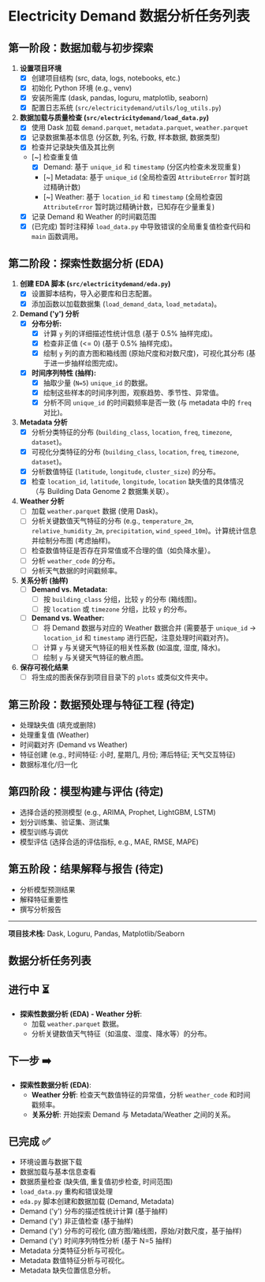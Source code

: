 # Electricity Demand 数据分析任务列表

## 第一阶段：数据加载与初步探索

1.  **设置项目环境**
    *   [x] 创建项目结构 (src, data, logs, notebooks, etc.)
    *   [x] 初始化 Python 环境 (e.g., venv)
    *   [x] 安装所需库 (dask, pandas, loguru, matplotlib, seaborn)
    *   [x] 配置日志系统 (`src/electricitydemand/utils/log_utils.py`)

2.  **数据加载与质量检查 (`src/electricitydemand/load_data.py`)**
    *   [x] 使用 Dask 加载 `demand.parquet`, `metadata.parquet`, `weather.parquet`
    *   [x] 记录数据集基本信息 (分区数, 列名, 行数, 样本数据, 数据类型)
    *   [x] 检查并记录缺失值及其比例
    *   [~] 检查重复值
        *   [x] Demand: 基于 `unique_id` 和 `timestamp` (分区内检查未发现重复)
        *   [~] Metadata: 基于 `unique_id` (全局检查因 `AttributeError` 暂时跳过精确计数)
        *   [~] Weather: 基于 `location_id` 和 `timestamp` (全局检查因 `AttributeError` 暂时跳过精确计数，已知存在少量重复)
    *   [x] 记录 Demand 和 Weather 的时间戳范围
    *   [x] (已完成) 暂时注释掉 `load_data.py` 中导致错误的全局重复值检查代码和 `main` 函数调用。

## 第二阶段：探索性数据分析 (EDA)

1.  **创建 EDA 脚本 (`src/electricitydemand/eda.py`)**
    *   [x] 设置脚本结构，导入必要库和日志配置。
    *   [x] 添加函数以加载数据集 (`load_demand_data`, `load_metadata`)。

2.  **Demand ('y') 分析**
    *   [x] **分布分析:**
        *   [x] 计算 `y` 列的详细描述性统计信息 (基于 0.5% 抽样完成)。
        *   [x] 检查非正值 (<= 0) (基于 0.5% 抽样完成)。
        *   [x] 绘制 `y` 列的直方图和箱线图 (原始尺度和对数尺度)，可视化其分布 (基于进一步抽样绘图完成)。
    *   [x] **时间序列特性 (抽样):**
        *   [x] 抽取少量 (`N=5`) `unique_id` 的数据。
        *   [x] 绘制这些样本的时间序列图，观察趋势、季节性、异常值。
        *   [x] 分析不同 `unique_id` 的时间戳频率是否一致 (与 metadata 中的 `freq` 对比)。

3.  **Metadata 分析**
    *   [x] 分析分类特征的分布 (`building_class`, `location`, `freq`, `timezone`, `dataset`)。
    *   [x] 可视化分类特征的分布 (`building_class`, `location`, `freq`, `timezone`, `dataset`)。
    *   [x] 分析数值特征 (`latitude`, `longitude`, `cluster_size`) 的分布。
    *   [x] 检查 `location_id`, `latitude`, `longitude`, `location` 缺失值的具体情况（与 Building Data Genome 2 数据集关联）。

4.  **Weather 分析**
    *   [ ] 加载 `weather.parquet` 数据 (使用 Dask)。
    *   [ ] 分析关键数值天气特征的分布 (e.g., `temperature_2m`, `relative_humidity_2m`, `precipitation`, `wind_speed_10m`)。计算统计信息并绘制分布图 (考虑抽样)。
    *   [ ] 检查数值特征是否存在异常值或不合理的值（如负降水量）。
    *   [ ] 分析 `weather_code` 的分布。
    *   [ ] 分析天气数据的时间戳频率。

5.  **关系分析 (抽样)**
    *   [ ] **Demand vs. Metadata:**
        *   [ ] 按 `building_class` 分组，比较 `y` 的分布 (箱线图)。
        *   [ ] 按 `location` 或 `timezone` 分组，比较 `y` 的分布。
    *   [ ] **Demand vs. Weather:**
        *   [ ] 将 Demand 数据与对应的 Weather 数据合并 (需要基于 `unique_id` -> `location_id` 和 `timestamp` 进行匹配，注意处理时间戳对齐)。
        *   [ ] 计算 `y` 与关键天气特征的相关性系数 (如温度, 湿度, 降水)。
        *   [ ] 绘制 `y` 与关键天气特征的散点图。

6.  **保存可视化结果**
    *   [ ] 将生成的图表保存到项目目录下的 `plots` 或类似文件夹中。

## 第三阶段：数据预处理与特征工程 (待定)

*   处理缺失值 (填充或删除)
*   处理重复值 (Weather)
*   时间戳对齐 (Demand vs Weather)
*   特征创建 (e.g., 时间特征: 小时, 星期几, 月份; 滞后特征; 天气交互特征)
*   数据标准化/归一化

## 第四阶段：模型构建与评估 (待定)

*   选择合适的预测模型 (e.g., ARIMA, Prophet, LightGBM, LSTM)
*   划分训练集、验证集、测试集
*   模型训练与调优
*   模型评估 (选择合适的评估指标, e.g., MAE, RMSE, MAPE)

## 第五阶段：结果解释与报告 (待定)

*   分析模型预测结果
*   解释特征重要性
*   撰写分析报告

---
**项目技术栈:** Dask, Loguru, Pandas, Matplotlib/Seaborn

## 数据分析任务列表

## 进行中 ⏳

*   **探索性数据分析 (EDA) - Weather 分析**:
    *   加载 `weather.parquet` 数据。
    *   分析关键数值天气特征（如温度、湿度、降水等）的分布。

## 下一步 ➡️

*   **探索性数据分析 (EDA)**:
    *   **Weather 分析**: 检查天气数值特征的异常值，分析 `weather_code` 和时间戳频率。
    *   **关系分析**: 开始探索 Demand 与 Metadata/Weather 之间的关系。

## 已完成 ✅
*   环境设置与数据下载
*   数据加载与基本信息查看
*   数据质量检查 (缺失值, 重复值初步检查, 时间范围)
*   `load_data.py` 重构和错误处理
*   `eda.py` 脚本创建和数据加载 (Demand, Metadata)
*   Demand ('y') 分布的描述性统计计算 (基于抽样)
*   Demand ('y') 非正值检查 (基于抽样)
*   Demand ('y') 分布的可视化 (直方图/箱线图，原始/对数尺度，基于抽样)
*   Demand ('y') 时间序列特性分析 (基于 N=5 抽样)
*   Metadata 分类特征分析与可视化。
*   Metadata 数值特征分析与可视化。
*   Metadata 缺失位置信息分析。
